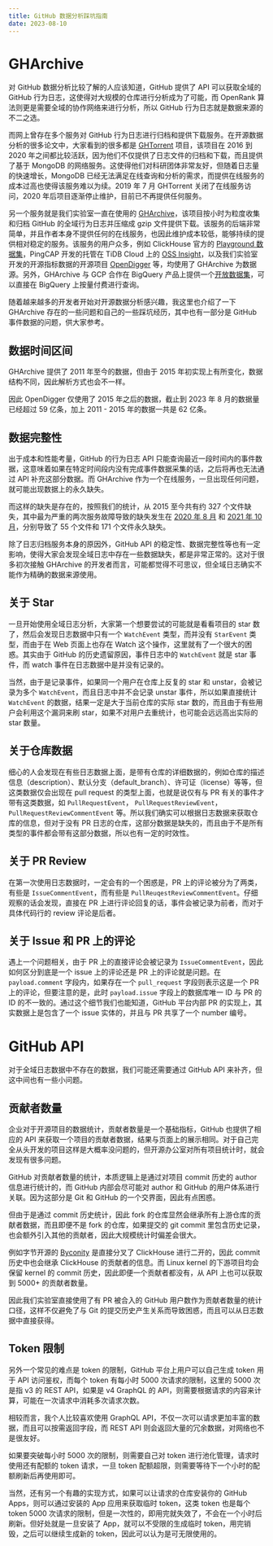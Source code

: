 ```yaml
---
title: GitHub 数据分析踩坑指南
date: 2023-08-10
---
```


# GHArchive

对 GitHub 数据分析比较了解的人应该知道，GitHub 提供了 API 可以获取全域的 GitHub 行为日志，这使得对大规模的仓库进行分析成为了可能，而 OpenRank 算法则更是需要全域的协作网络来进行分析，所以 GitHub 行为日志就是数据来源的不二之选。

而网上曾存在多个服务对 GitHub 行为日志进行归档和提供下载服务。在开源数据分析的很多论文中，大家看到的很多都是 [GHTorrent](https://github.com/ghtorrent/ghtorrent.org) 项目，该项目在 2016 到 2020 年之间都比较活跃，因为他们不仅提供了日志文件的归档和下载，而且提供了基于 MongoDB 的网络服务。这使得他们对科研团体非常友好，但随着日志量的快速增长，MongoDB 已经无法满足在线查询和分析的需求，而提供在线服务的成本过高也使得该服务难以为续。2019 年 7 月 GHTorrent 关闭了在线服务访问，2020 年后项目逐渐停止维护，目前已不再提供任何服务。

另一个服务就是我们实验室一直在使用的 [GHArchive](http://gharchive.org/)，该项目按小时为粒度收集和归档 GitHub 的全域行为日志并压缩成 gzip 文件提供下载。该服务的后端非常简单，并且作者本身不提供任何的在线服务，也因此维护成本较低，能够持续的提供相对稳定的服务。该服务的用户众多，例如 ClickHouse 官方的 [Playground 数据集](https://ghe.clickhouse.tech/)，PingCAP 开发的托管在 TiDB Cloud 上的 [OSS Insight](https://ossinsight.io/)，以及我们实验室开发的开源指标数据的开源项目 [OpenDigger](https://github.com/X-lab2017/open-digger) 等，均使用了 GHArchive 为数据源。另外，GHArchive 与 GCP 合作在 BigQuery 产品上提供一个[开放数据集](http://www.gharchive.org/#bigquery)，可以直接在 BigQuery 上按量付费进行查询。

随着越来越多的开发者开始对开源数据分析感兴趣，我这里也介绍了一下 GHArchive 存在的一些问题和自己的一些踩坑经历，其中也有一部分是 GitHub 事件数据的问题，供大家参考。

## 数据时间区间

GHArchive 提供了 2011 年至今的数据，但由于 2015 年初实现上有所变化，数据结构不同，因此解析方式也会不一样。

因此 OpenDigger 仅使用了 2015 年之后的数据，截止到 2023 年 8 月的数据量已经超过 59 亿条，加上 2011 - 2015 年的数据一共是 62 亿条。

## 数据完整性

出于成本和性能考量，GitHub 的行为日志 API 只能查询最近一段时间内的事件数据，这意味着如果在特定时间段内没有完成事件数据采集的话，之后将再也无法通过 API 补充这部分数据。而 GHArchive 作为一个在线服务，一旦出现任何问题，就可能出现数据上的永久缺失。

而这样的缺失是存在的，按照我们的统计，从 2015 至今共有约 327 个文件缺失，其中最为严重的两次服务故障导致的缺失发生在 [2020 年 8 月](https://github.com/igrigorik/gharchive.org/issues/232) 和 [2021 年 10 月](https://github.com/igrigorik/gharchive.org/issues/261)，分别导致了 55 个文件和 171 个文件永久缺失。

除了日志归档服务本身的原因外，GitHub API 的稳定性、数据完整性等也有一定影响，使得大家会发现全域日志中存在一些数据缺失，都是非常正常的。这对于很多初次接触 GHArchive 的开发者而言，可能都觉得不可思议，但全域日志确实不能作为精确的数据来源使用。

## 关于 Star

一旦开始使用全域日志分析，大家第一个想要尝试的可能就是看看项目的 star 数了，然后会发现日志数据中只有一个 `WatchEvent` 类型，而并没有 `StarEvent` 类型，而由于在 Web 页面上也存在 Watch 这个操作，这里就有了一个很大的困惑。其实由于 GitHub 的历史遗留原因，事件日志中的 `WatchEvent` 就是 star 事件，而 watch 事件在日志数据中是并没有记录的。

当然，由于是记录事件，如果同一个用户在仓库上反复的 star 和 unstar，会被记录为多个 `WatchEvent`，而且日志中并不会记录 unstar 事件，所以如果直接统计 `WatchEvent` 的数据，结果一定是大于当前仓库的实际 star 数的，而且由于有些用户会利用这个漏洞来刷 star，如果不对用户去重统计，也可能会远远高出实际的 star 数量。

## 关于仓库数据

细心的人会发现在有些日志数据上面，是带有仓库的详细数据的，例如仓库的描述信息（description）、默认分支（default_branch）、许可证（license）等等，但这类数据仅会出现在 pull request 的类型上面，也就是说仅有与 PR 有关的事件才带有这类数据，如 `PullRequestEvent`， `PullRequestReviewEvent`，`PullRequestReviewCommentEvent` 等。所以我们确实可以根据日志数据来获取仓库的信息，但对于没有 PR 日志的仓库，这部分数据是缺失的，而且由于不是所有类型的事件都会带有这部分数据，所以也有一定的时效性。

## 关于 PR Review

在第一次使用日志数据时，一定会有的一个困惑是，PR 上的评论被分为了两类，有些是 `IssueCommentEvent`，而有些是 `PullReuqestReviewCommentEvent`。仔细观察的话会发现，直接在 PR 上进行评论回复的话，事件会被记录为前者，而对于具体代码行的 review 评论是后者。

## 关于 Issue 和 PR 上的评论

遇上一个问题相关，由于 PR 上的直接评论会被记录为 `IssueCommentEvent`，因此如何区分到底是一个 issue 上的评论还是 PR 上的评论就是问题。在 `payload.comment` 字段内，如果存在一个 `pull_request` 字段则表示这是一个 PR 上的评论，但要注意的是，此时 `payload.issue` 字段上的数据库唯一 ID 与 PR 的 ID 的不一致的。通过这个细节我们也能知道，GitHub 平台内部 PR 的实现上，其实数据上是包含了一个 issue 实体的，并且与 PR 共享了一个 number 编号。

# GitHub API

对于全域日志数据中不存在的数据，我们可能还需要通过 GitHub API 来补齐，但这中间也有一些小问题。

## 贡献者数量

企业对于开源项目的数据统计，贡献者数量是一个基础指标，GitHub 也提供了相应的 API 来获取一个项目的贡献者数据，结果与页面上的展示相同。对于自己完全从头开发的项目这样是大概率没问题的，但开源办公室对所有项目统计时，就会发现有很多问题。

GitHub 对贡献者数量的统计，本质逻辑上是通过对项目 commit 历史的 author 信息进行统计的，而 GitHub 内部会尽可能对 author 和 GitHub 的用户体系进行关联。因为这部分是 Git 和 GitHub 的一个交界面，因此有点困惑。

但由于是通过 commit 历史统计，因此 fork 的仓库显然会继承所有上游仓库的贡献者数据，而且即便不是 fork 的仓库，如果提交的 git commit 里包含历史记录，也会额外引入其他的贡献者，因此大规模统计时偏差会很大。

例如字节开源的 [Byconity](https://github.com/ByConity/ByConity) 是直接分叉了 ClickHouse 进行二开的，因此 commit 历史中也会继承 ClickHouse 的贡献者的信息。而 Linux kernel 的下游项目均会保留 kernel 的 commit 历史，因此即便一个贡献者都没有，从 API 上也可以获取到 5000+ 的贡献者数量。

因此我们实验室直接使用了有 PR 被合入的 GitHub 用户数作为贡献者数量的统计口径，这样不仅避免了与 Git 的提交历史产生关系而导致困惑，而且可以从日志数据中直接获得。

## Token 限制

另外一个常见的难点是 token 的限制，GitHub 平台上用户可以自己生成 token 用于 API 访问鉴权，而每个 token 有每小时 5000 次请求的限制，这里的 5000 次是指 v3 的 REST API，如果是 v4 GraphQL 的 API，则需要根据请求的内容来计算，可能在一次请求中消耗多次请求次数。

相较而言，我个人比较喜欢使用 GraphQL API，不仅一次可以请求更加丰富的数据，而且可以按需返回字段，而 REST API 则会返回大量的冗余数据，对网络也不是很友好。

如果要突破每小时 5000 次的限制，则需要自己对 token 进行池化管理，请求时使用还有配额的 token 请求，一旦 token 配额超限，则需要等待下一个小时的配额刷新后再使用即可。

当然，还有另一个有趣的实现方式，如果可以让请求的仓库安装你的 GitHub Apps，则可以通过安装的 App 应用来获取临时 token，这类 token 也是每个 token 5000 次请求的限制，但是一次性的，即用完就失效了，不会在一个小时后刷新。但好处就是一旦安装了 App，就可以不受限的生成临时 token，用完销毁，之后可以继续生成新的 token，因此可以认为是可无限使用的。
